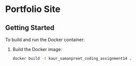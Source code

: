 # Portfolio Site

## Getting Started

To build and run the Docker container:

1. Build the Docker image:
   ```bash
   docker build -t kaur_samanpreet_coding_assignment14 .
